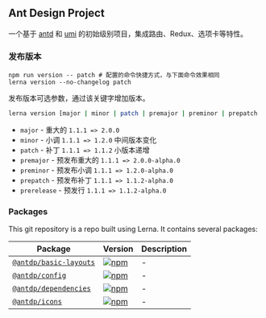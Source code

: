 Ant Design Project
---

一个基于 [antd](https://github.com/ant-design/ant-design/) 和 [umi](https://github.com/umijs/umi) 的初始级别项目，集成路由、Redux、选项卡等特性。

### 发布版本

```shell
npm run version -- patch # 配置的命令快捷方式，与下面命令效果相同
lerna version --no-changelog patch
```

发布版本可选参数，通过该关键字增加版本。

```bash
lerna version [major | minor | patch | premajor | preminor | prepatch | prerelease]
```

- `major` - 重大的 `1.1.1 => 2.0.0`
- `minor` - 小调 `1.1.1 => 1.2.0` 中间版本变化
- `patch` - 补丁 `1.1.1 => 1.1.2` 小版本递增
- `premajor` - 预发布重大的 `1.1.1 => 2.0.0-alpha.0`
- `preminor` - 预发布小调 `1.1.1 => 1.2.0-alpha.0`
- `prepatch` - 预发布补丁 `1.1.1 => 1.1.2-alpha.0`
- `prerelease` - 预发行 `1.1.1 => 1.1.2-alpha.0`

### Packages

This git repository is a repo built using Lerna. It contains several packages:

Package | Version | Description
---- | ---- | ----
[`@antdp/basic-layouts`](https://www.npmjs.com/package/@antdp/basic-layouts) | [![npm](https://img.shields.io/npm/v/@antdp/basic-layouts.svg?maxAge=3600)](https://www.npmjs.com/package/@antdp/basic-layouts) | - |
[`@antdp/config`](https://www.npmjs.com/package/@antdp/config) | [![npm](https://img.shields.io/npm/v/@antdp/config.svg?maxAge=3600)](https://www.npmjs.com/package/@antdp/config) | - |
[`@antdp/dependencies`](https://www.npmjs.com/package/@antdp/dependencies) | [![npm](https://img.shields.io/npm/v/@antdp/dependencies.svg?maxAge=3600)](https://www.npmjs.com/package/@antdp/dependencies) | - |
[`@antdp/icons`](https://www.npmjs.com/package/@antdp/icons) | [![npm](https://img.shields.io/npm/v/@antdp/icons.svg?maxAge=3600)](https://www.npmjs.com/package/@antdp/icons) | - |

